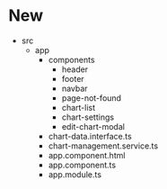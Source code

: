 # New
- src
  - app
    - components
      - header
      - footer
      - navbar
      - page-not-found
      - chart-list
      - chart-settings
      - edit-chart-modal
    - chart-data.interface.ts
    - chart-management.service.ts
    - app.component.html
    - app.component.ts
    - app.module.ts





